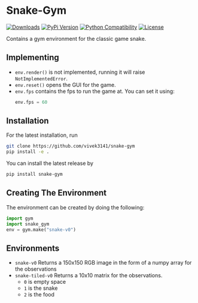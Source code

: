 # Snake-Gym
[![Downloads](https://pepy.tech/badge/snake-gym)](https://pepy.tech/project/snake-gym)
[![PyPi Version](https://img.shields.io/pypi/v/snake-gym.svg)](https://pypi.python.org/pypi/snake-gym)
[![Python Compatibility](https://img.shields.io/pypi/pyversions/snake-gym.svg)](https://pypi.python.org/pypi/snake-gym)
[![License](https://img.shields.io/pypi/l/snake-gym.svg)](https://pypi.python.org/pypi/snake-gym)<br>

Contains a gym environment for the classic game snake.

## Implementing
* `env.render()` is not implemented, running it will raise `NotImplementedError`.
* `env.reset()` opens the GUI for the game. 
* `env.fps` contains the fps to run the game at. You can set it using:
    ```python
    env.fps = 60
    ```
## Installation
For the latest installation, run
```bash
git clone https://github.com/vivek3141/snake-gym
pip install -e .
```
You can install the latest release by
```bash
pip install snake-gym
```

## Creating The Environment
The environment can be created by doing the following:
```python
import gym
import snake_gym
env = gym.make("snake-v0")
```

## Environments
* `snake-v0` Returns a 150x150 RGB image in the form of a numpy array for the observations
* `snake-tiled-v0` Returns a 10x10 matrix for the observations. 
    * `0` is empty space
    * `1` is the snake
    * `2` is the food
